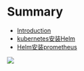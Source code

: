 # Summary

* [Introduction](README.md)
* [kubernetes安装Helm](kubernetes-install-Helm.md)
* [Helm安装prometheus](helm-install-prometheus.md)

![](http://news.op.wpscdn.cn/uploadfile/2017/0726/20170726072509925.jpeg)

